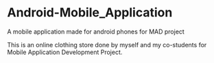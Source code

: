 # Android-Mobile_Application
A mobile application made for android phones for MAD project

This is an online clothing store done by myself and my co-students for Mobile Application Development Project.
